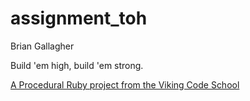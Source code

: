 assignment_toh
==============
Brian Gallagher

Build 'em high, build 'em strong.

[A Procedural Ruby project from the Viking Code School](http://www.vikingcodeschool.com)
